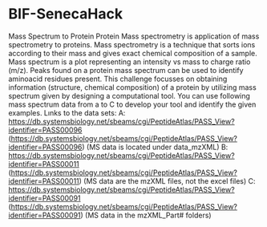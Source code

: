 # BIF-SenecaHack

Mass Spectrum to Protein
Protein Mass spectrometry is application of mass spectrometry to proteins. Mass spectrometry is a technique that sorts ions according to their mass and gives exact chemical composition of a sample. Mass spectrum is a plot representing an intensity vs mass to charge ratio (m/z). Peaks found on a protein mass spectrum can be used to identify aminoacid residues present. This challenge focusses on obtaining information (structure, chemical composition) of a protein by utilizing mass spectrum given by designing a computational tool. You can use following mass spectrum data from a to C to develop your tool and identify the given examples.
Lınks to the data sets:
A: https://db.systemsbiology.net/sbeams/cgi/PeptideAtlas/PASS_View?identifier=PASS00096 (https://db.systemsbiology.net/sbeams/cgi/PeptideAtlas/PASS_View?identifier=PASS00096) (MS data is located under data_mzXML)
B: https://db.systemsbiology.net/sbeams/cgi/PeptideAtlas/PASS_View?identifier=PASS00011 (https://db.systemsbiology.net/sbeams/cgi/PeptideAtlas/PASS_View?identifier=PASS00011) (MS data are the mzXML files, not the excel files)
C: https://db.systemsbiology.net/sbeams/cgi/PeptideAtlas/PASS_View?identifier=PASS00091 (https://db.systemsbiology.net/sbeams/cgi/PeptideAtlas/PASS_View?identifier=PASS00091) (MS data in the mzXML_Part# folders)
